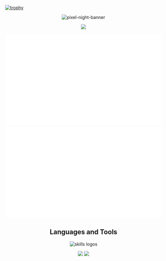 [![trophy](https://github-profile-trophy.vercel.app/?username=ryo-ma)](https://github.com/ryo-ma/github-profile-trophy)
<p align="center">
    <img src="https://github.com/Kamasah-Dickson/Kamasah-Dickson/assets/86136379/f0ea5680-1c02-4cd6-b3e8-ec06e282ea5f"
        alt="pixel-night-banner ">
</p> 
<p align="center">
    <img src="https://github-readme-stats.vercel.app/api?username=biongbiongbiangbiang"/>   
   
</p> 

<p align="center">
    <img src="https://raw.githubusercontent.com/biongbiongbiangbiang/stats/master/generated/overview.svg#gh-dark-mode-only"/>   
    <img src="https://raw.githubusercontent.com/biongbiongbiangbiang/stats/master/generated/languages.svg#gh-dark-mode-only"/>
</p> 

<p >   

<h2 align="center">Languages and Tools</h2>
<p align="center">
    <img src="https://skillicons.dev/icons?i=git,github,express,cypress,redux,vite,html,css,sass,tailwind,nodejs,js,ts,react,solidity,nextjs,firebase,mongodb,figma,prisma&perline=10"
        alt="skills logos" />
</p>



<p align="center">
    <img src="http://github-readme-streak-stats.herokuapp.com?user=biongbiongbiangbiang&theme=tokyonight&hide_border=true" />
    <img
        src="https://github-profile-summary-cards.vercel.app/api/cards/most-commit-language?username=biongbiongbiangbiang&theme=tokyonight" />
</p>

</p>



